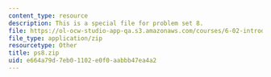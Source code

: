 ```yaml
---
content_type: resource
description: This is a special file for problem set 8.
file: https://ol-ocw-studio-app-qa.s3.amazonaws.com/courses/6-02-introduction-to-eecs-ii-digital-communication-systems-fall-2012/e664a79d7eb01102e0f0aabbb47ea4a2_ps8.zip
file_type: application/zip
resourcetype: Other
title: ps8.zip
uid: e664a79d-7eb0-1102-e0f0-aabbb47ea4a2
---
```

